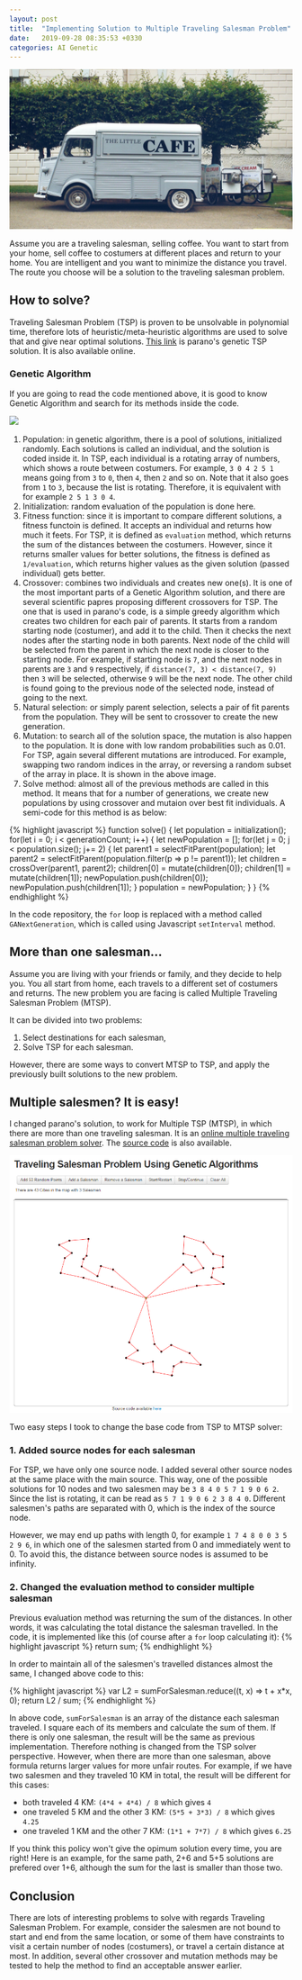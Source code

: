 ```yaml
---
layout: post
title:  "Implementing Solution to Multiple Traveling Salesman Problem"
date:   2019-09-28 08:35:53 +0330
categories: AI Genetic
---
```


<img src="/images/The-Litte-Cafe.jpg"/>

Assume you are a traveling salesman, selling coffee. You want to start from your home, sell coffee to costumers at different places and return to your home. You are intelligent and you want to minimize the distance you travel. The route you choose will be a solution to the traveling salesman problem.

## How to solve?
Traveling Salesman Problem (TSP) is proven to be unsolvable in polynomial time, therefore lots of heuristic/meta-heuristic algorithms are used to solve that and give near optimal solutions. [This link](https://github.com/parano/GeneticAlgorithm-Solving-TSP) is parano's genetic TSP solution. It is also available online.

### Genetic Algorithm
If you are going to read the code mentioned above, it is good to know Genetic Algorithm and search for its methods inside the code.

<image src="/images/ga-mutate.png"/>

1. Population: in genetic algorithm, there is a pool of solutions, initialized randomly. Each solutions is called an individual, and the solution is coded inside it. In TSP, each individual is a rotating array of numbers, which shows a route between costumers. For example, `3 0 4 2 5 1` means going from `3` to `0`, then `4`, then `2` and so on. Note that it also goes from `1` to `3`, because the list is rotating. Therefore, it is equivalent with for example `2 5 1 3 0 4`.
1. Initialization: random evaluation of the population is done here.
1. Fitness function: since it is important to compare different solutions, a fitness functoin is defined. It accepts an individual and returns how much it feets. For TSP, it is defined as `evaluation` method, which returns the sum of the distances between the costumers. However, since it returns smaller values for better solutions, the fitness is defined as `1/evaluation`, which returns higher values as the given solution (passed individual) gets better.
1. Crossover: combines two individuals and creates new one(s). It is one of the most important parts of a Genetic Algorithm solution, and there are several scientific papres proposing different crossovers for TSP. The one that is used in parano's code, is a simple greedy algorithm which creates two children for each pair of parents. It starts from a random starting node (costumer), and add it to the child. Then it checks the next nodes after the starting node in both parents. Next node of the child will be selected from the parent in which the next node is closer to the starting node. For example, if starting node is `7`, and the next nodes in parents are `3` and `9` respectively, if `distance(7, 3) < distance(7, 9)` then `3` will be selected, otherwise `9` will be the next node. The other child is found going to the previous node of the selected node, instead of going to the next.
1. Natural selection: or simply parent selection, selects a pair of fit parents from the population. They will be sent to crossover to create the new generation.
1. Mutation: to search all of the solution space, the mutation is also happen to the population. It is done with low random probabilities such as 0.01. For TSP, again several different mutations are introduced. For example, swapping two random indices in the array, or reversing a random subset of the array in place. It is shown in the above image.
1. Solve method: almost all of the previous methods are called in this method. It means that for a number of generations, we create new populations by using crossover and mutaion over best fit individuals. A semi-code for this method is as below:

{% highlight javascript %}
function solve() {
    let population = initialization();
    for(let i = 0; i < generationCount; i++) {
        let newPopulation = [];
        for(let j = 0; j < population.size(); j+= 2) {
            let parent1 = selectFitParent(population);
            let parent2 = selectFitParent(population.filter(p => p != parent1));
            let children = crossOver(parent1, parent2);
            children[0] = mutate(children[0]);
            children[1] = mutate(children[1]);
            newPopulation.push(children[0]);
            newPopulation.push(children[1]);
        }
        population = newPopulation;
    }
}
{% endhighlight %}

In the code repository, the `for` loop is replaced with a method called `GANextGeneration`, which is called using Javascript `setInterval` method.

## More than one salesman...
Assume you are living with your friends or family, and they decide to help you. You all start from home, each travels to a different set of costumers and returns. The new problem you are facing is called Multiple Traveling Salesman Problem (MTSP).

It can be divided into two problems:
1. Select destinations for each salesman,
2. Solve TSP for each salesman.

However, there are some ways to convert MTSP to TSP, and apply the previously built solutions to the new problem.

## Multiple salesmen? It is easy!
I changed parano's solution, to work for Multiple TSP (MTSP), in which there are more than one traveling salesman. It is an [online multiple traveling salesman problem solver](/mtsp). The [source code](https://github.com/ralthor/GeneticAlgorithm-TSP/tree/feature-multi-tsp) is also available.

<a href="/mtsp"><img src="/images/threeSalesmen.png" /></a>

Two easy steps I took to change the base code from TSP to MTSP solver:

### 1. Added source nodes for each salesman
For TSP, we have only one source node. I added several other source nodes at the same place with the main source.
This way, one of the possible solutions for 10 nodes and two salesmen may be `3 8 4 0 5 7 1 9 0 6 2`. Since the list is rotating, it can be read as `5 7 1 9 0 6 2 3 8 4 0`. Different salesmen's paths are separated with 0, which is the index of the source node.

However, we may end up paths with length 0, for example `1 7 4 8 0 0 3 5 2 9 6`, in which one of the salesmen started from 0 and immediately went to 0.
To avoid this, the distance between source nodes is assumed to be infinity.

### 2. Changed the evaluation method to consider multiple salesman

Previous evaluation method was returning the sum of the distances. In other words, it was calculating the total distance the salesman travelled. In the code, it is implemented like this (of course after a `for` loop calculating it):
{% highlight javascript %}
return sum;
{% endhighlight %}

In order to maintain all of the salesmen's travelled distances almost the same, I changed above code to this:

{% highlight javascript %}
var L2 = sumForSalesman.reduce((t, x) => t + x*x, 0);
return L2 / sum;
{% endhighlight %}

In above code, `sumForSalesman` is an array of the distance each salesman traveled. I square each of its members and calculate the sum of them. If there is only one salesman, the result will be the same as previous implementation. Therefore nothing is changed from the TSP solver perspective. However, when there are more than one salesman, above formula returns larger values for more unfair routes. For example, if we have two salesmen and they traveled 10 KM in total, the result will be different for this cases:
* both traveled 4 KM: `(4*4 + 4*4) / 8` which gives `4`
* one traveled 5 KM and the other 3 KM: `(5*5 + 3*3) / 8` which gives `4.25`
* one traveled 1 KM and the other 7 KM: `(1*1 + 7*7) / 8` which gives `6.25`

If you think this policy won't give the opimum solution every time, you are right! Here is an example, for the same path, 2+6 and 5+5 solutions are prefered over 1+6, although the sum for the last is smaller than those two.

## Conclusion
There are lots of interesting problems to solve with regards Traveling Salesman Problem. For example, consider the salesmen are not bound to start and end from the same location, or some of them have constraints to visit a certain number of nodes (costumers), or travel a certain distance at most. In addition, several other crossover and mutation methods may be tested to help the method to find an acceptable answer earlier.